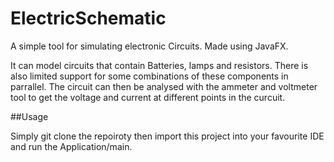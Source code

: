 # ElectricSchematic

A simple tool for simulating electronic Circuits. Made using JavaFX. 

It can model circuits that contain Batteries, lamps and resistors. There is also limited support for some combinations of these components in parrallel.
The circuit can then be analysed with the ammeter and voltmeter tool to get the voltage and current at different points in the curcuit. 

##Usage

Simply git clone the repoiroty then import this project into your favourite IDE and run the Application/main. 
